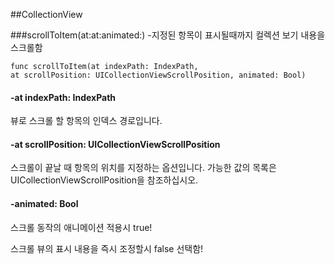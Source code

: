##CollectionView

###scrollToItem(at:at:animated:)
-지정된 항목이 표시될때까지 컬렉션 보기 내용을 스크롤함

	func scrollToItem(at indexPath: IndexPath, 
	at scrollPosition: UICollectionViewScrollPosition, animated: Bool)


#### -at indexPath: IndexPath

뷰로 스크롤 할 항목의 인덱스 경로입니다.

#### -at scrollPosition: UICollectionViewScrollPosition

스크롤이 끝날 때 항목의 위치를 지정하는 옵션입니다. 가능한 값의 목록은 UICollectionViewScrollPosition을 참조하십시오.

#### -animated: Bool

스크롤 동작의 애니메이션 적용시 true!

스크롤 뷰의 표시 내용을 즉시 조정할시 false 선택함!
